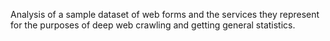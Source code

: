 Analysis of a sample dataset of web forms and the services they represent for the purposes of deep web crawling and getting general statistics.